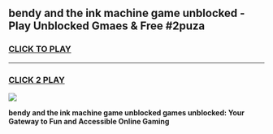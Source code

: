 
## bendy and the ink machine game unblocked - Play Unblocked Gmaes & Free #2puza
<h3>
<a href="https://news.freeplayer.one?title=bendy_and_the_ink_machine_game_unblocked&ref=03M">CLICK TO PLAY</a></h3>
<hr>

<h3>
<a href="https://news.freeplayer.one?title=bendy_and_the_ink_machine_game_unblocked&ref=03M">CLICK 2 PLAY</a>
  
</h3>

<a href="https://news.freeplayer.one?title=bendy_and_the_ink_machine_game_unblocked&ref=03M"><img src="https://clearcache.store/games.png"></a>


**bendy and the ink machine game unblocked games unblocked: Your Gateway to Fun and Accessible Online Gaming**
